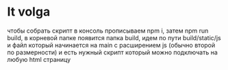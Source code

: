 # It volga
чтобы собрать скрипт в консоль прописываем npm i, затем npm run build, в корневой папке появится папка build, идем по пути build/static/js и файл который начинается на main с расширением js (обычно второй по размерности) и есть нужный скрипт который можно подключать на любую html страницу
